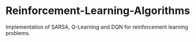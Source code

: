 # Reinforcement-Learning-Algorithms

Implementation of SARSA, Q-Learning and DQN for reinforcement learning problems.
